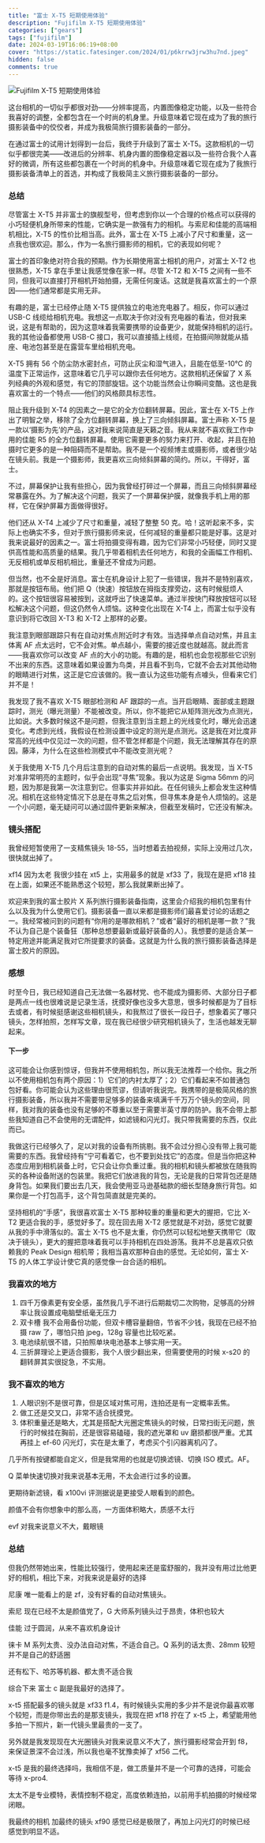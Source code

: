 ```yaml
---
title: "富士 X-T5 短期使用体验"
description: "Fujifilm X-T5 短期使用体验"
categories: ["gears"]
tags: ["fujifilm"]
date: 2024-03-19T16:06:19+08:00
cover: "https://static.fatesinger.com/2024/01/p6krrw3jrw3hu7nd.jpeg"
hidden: false
comments: true
---
```


![Fujifilm X-T5 短期使用体验](https://static.fatesinger.com/2024/01/p6krrw3jrw3hu7nd.jpeg)

这台相机的一切似乎都很对劲——分辨率提高，内置图像稳定功能，以及一些符合我喜好的调整，全都包含在一个时尚的机身里。升级意味着它现在成为了我的旅行摄影装备中的佼佼者，并成为我极简旅行摄影装备的一部分。

在通过富士的试用计划得到一台后，我终于升级到了富士 X-T5。这款相机的一切似乎都很完美——改进后的分辨率、机身内置的图像稳定器以及一些符合我个人喜好的微调，所有这些都包裹在一个时尚的机身中。升级意味着它现在成为了我旅行摄影装备清单上的首选，并构成了我极简主义旅行摄影装备的一部分。

### 总结

尽管富士 X-T5 并非富士的旗舰型号，但考虑到你以一个合理的价格点可以获得的小巧轻便机身所带来的性能，它确实是一款强有力的相机。与索尼和佳能的高端相机相比，X-T5 的性价比相当高。此外，富士在 X-T5 上减小了尺寸和重量，这一点我也很欢迎。那么，作为一名旅行摄影师的相机，它的表现如何呢？

富士的首印象绝对符合我的预期。作为长期使用富士相机的用户，对富士 X-T2 也很熟悉，X-T5 拿在手里让我感觉像在家一样。尽管 X-T2 和 X-T5 之间有一些不同，但我可以直接打开相机开始拍摄，无需任何废话。这就是我喜欢富士的一个原因——他们通常都是实用无非。

有趣的是，富士已经停止随 X-T5 提供独立的电池充电器了。相反，你可以通过 USB-C 线缆给相机充电。我想这一点取决于你对没有充电器的看法，但对我来说，这是有帮助的，因为这意味着我需要携带的设备更少，就能保持相机的运行。我的其他设备都使用 USB-C 接口，我可以直接插上线缆，在拍摄间隙就能从插座、电池包甚至是在露营车里给相机充电。

X-T5 拥有 56 个防尘防水密封点，可防止灰尘和湿气进入，且能在低至-10℃ 的温度下正常运作，这意味着它几乎可以跟你去任何地方。这款相机还保留了 X 系列经典的外观和感觉，有它的顶部旋钮。这个功能当然会让你瞬间变酷。这也是我喜欢富士的一个特点——他们的风格颇具标志性。

阻止我升级到 X-T4 的因素之一是它的全方位翻转屏幕。因此，富士在 X-T5 上作出了明智之举，移除了全方位翻转屏幕，换上了三向倾斜屏幕。富士声称 X-T5 是一款以‘摄影为先’的产品，这对我来说简直是天籁之音。我从来就不喜欢我工作中用的佳能 R5 的全方位翻转屏幕。使用它需要更多的努力来打开、收起，并且在拍摄时它更多的是一种阻碍而不是帮助。我不是一个视频博主或摄影师，或者很少站在镜头前。我是一个摄影师，我更喜欢三向倾斜屏幕的简约。所以，干得好，富士。

不过，屏幕保护让我有些担心，因为我曾经打碎过一个屏幕，而且三向倾斜屏幕经常暴露在外。为了解决这个问题，我买了一个屏幕保护膜，就像我手机上用的那样，它在保护屏幕方面做得很好。

他们还从 X-T4 上减少了尺寸和重量，减轻了整整 50 克。哈！这听起来不多，实际上也确实不多，但对于旅行摄影师来说，任何减轻的重量都只能是好事。这是对我来说最好的因素之一。富士将拍摄变得有趣，因为它们非常小巧轻便，同时又提供高性能和高质量的结果。我几乎带着相机去任何地方，和我的全画幅工作相机、无反相机或单反相机相比，重量还不曾成为问题。

但当然，也不全是好消息。富士在机身设计上犯了一些错误，我并不是特别喜欢，那就是按钮布局。他们把 Q（快速）按钮放在拇指支撑旁边，这有时候挺烦人的。这个按钮很容易被按到，这就呼出了快速菜单。通过半按快门释放按钮可以轻松解决这个问题，但这仍然令人烦恼。这种变化出现在 X-T4 上，而富士似乎没有意识到将它改回 X-T3 和 X-T2 上那样的必要。

我注意到眼部跟踪只有在自动对焦点附近时才有效。当选择单点自动对焦，并且主体离 AF 点太远时，它不会对焦。单点越小，需要的接近度也就越高。就此而言——我喜欢你可以改变 AF 点的大小的功能。有趣的是，相机也会忽视那些它识别不出来的东西。这意味着如果设置为鸟类，并且看不到鸟，它就不会去对其他动物的眼睛进行对焦，这正是它应该做的。我一直认为这些功能有点噱头，但看来它们并不是！

我发现了我不喜欢 X-T5 眼部检测和 AF 跟踪的一点。当开启眼睛、面部或主题跟踪时，测光（曝光测量）不能被改变。所以，你不能把它从矩阵测光改为点测光，比如说。大多数时候这不是问题，但我注意到当主题上的光线变化时，曝光会迅速变化。考虑到光线，我假设在检测设置中设定的测光是点测光。这是我在对比度非常高的光线中仅见过一次的问题，但不管怎样都是个问题，我无法理解其存在的原因。藤泽，为什么在这些检测模式中不能改变测光呢？

关于我使用 X-T5 几个月后注意到的自动对焦的最后一点说明。我发现，当 X-T5 对准非常明亮的主题时，似乎会出现“寻焦”现象。我以为这是 Sigma 56mm 的问题，因为那是我第一次注意到它。但事实并非如此。在任何镜头上都会发生这种情况。相机在这些特定情况下总是在寻焦之后对焦，但寻焦本身是令人烦恼的。这是一个小问题，毫无疑问可以通过固件更新来解决，但截至发稿时，它还没有解决。

### 镜头搭配

我曾经短暂使用了一支精焦镜头 18-55，当时想着去拍视频，实际上没用过几次，很快就出掉了。

xf14 因为太老 我很少挂在 xt5 上，实用最多的就是 xf33 了，我现在是把 xf18 挂在上面，如果还不能熟悉这个较短，那么我就果断出掉了。

欢迎来到我的富士胶片 X 系列旅行摄影装备指南，这里会介绍我的相机包里有什么以及我为什么使用它们。摄影装备一直以来都是摄影师们最喜爱讨论的话题之一。我经常被问到的问题有“你用的是哪款相机？”或者“最好的相机是哪一款？”我不认为自己是个装备狂（那种总想要最新或最好装备的人）。我想要的是适合某一特定用途并能满足我对它所提要求的装备。这就是为什么我的旅行摄影装备选择是富士胶片的原因。

### 感想

时至今日，我已经知道自己无法做一名器材党、也不能成为摄影师、大部分日子都是两点一线也很难说是记录生活，抚摸好像也没多大意思，很多时候都是为了目标去或者，有时候挺感谢这些相机镜头，和我熬过了很长一段日子，想象着买了哪只镜头，怎样拍照，怎样写文章，现在我已经很少研究相机镜头了，生活也越发无聊起来。

#### 下一步

这可能会让你感到惊讶，但我并不使用相机包，所以我无法推荐一个给你。我之所以不使用相机包有两个原因：1）它们的内衬太厚了；2）它们看起来不如普通包包好看。你可能会认为这些理由很荒谬，但请听我说完。我携带的是极简风格的旅行摄影装备，所以我并不需要带足够多的装备来填满千千万万个镜头的空间，同样，我对我的装备也没有足够的不尊重以至于需要半英寸厚的防护。我不会带上那些我知道自己不会使用的无谓配件，如滤镜和闪光灯。我只带我需要的东西，仅此而已。

我做这行已经够久了，足以对我的设备有所挑剔。我不会过分担心没有带上我可能需要的东西。我曾经持有“宁可看着它，也不要到处找它”的态度。但是当你把这种态度应用到相机装备上时，它只会让你负重过重。我的相机和镜头都被放在随我购买的各种设备附送的包装里。我把它们放进我的背包，无论是我的日常背包还是随身背包。如果我们要出去几天，我会使用亚马逊基础款的细长型随身旅行背包。如果你是一个打包高手，这个背包简直就是完美的。

坚持相机的“手感”，我很喜欢富士 X-T5 那种较重的重量和更大的握把，它比 X-T2 更适合我的手，感觉好多了。现在回去用 X-T2 感觉就是不对劲，感觉它就要从我的手中滑落似的。富士 X-T5 也不是太重，你仍然可以轻松地整天携带它（取决于镜头），更大的握把意味着我可以手持相机在四处游荡。我并不总是喜欢只依赖我的 Peak Design 相机带；我相当喜欢那种自由的感觉。无论如何，富士 X-T5 的人体工学设计使它真的感觉像一台合适的相机。

### 我喜欢的地方

1. 四千万像素更有安全感，虽然我几乎不进行后期裁切二次购物，足够高的分辨率让我设置成电脑壁纸毫无压力
2. 双卡槽 我不会用备份功能，但双卡槽容量翻倍，节省不少钱，我现在已经不拍摄 raw 了，哪怕只拍 jpeg，128g 容量也比较吃紧。
3. 电池续航很不错，只拍照单块电池基本上够实用一天。
4. 三折屏理论上更适合摄影，我个人很少翻出来，但需要使用的时候 x-s20 的翻转屏其实很捉急，不实用。

### 我不喜欢的地方

1. 人眼识别不是很可靠，但是区域对焦可用，连拍还是有一定概率丢焦。
2. 做工还是交叉口，非常不适合抚摸党。
3. 体积重量还是略大，尤其是搭配大光圈定焦镜头的时候，日常扫街无问题，旅行的时候挂在胸前，还是很容易磕碰，我的遮光罩和 uv 磨损都很严重。尤其再挂上 ef-60 闪光灯，实在是太重了，考虑买个引闪器离机闪了。

几乎所有按键都能自定义，但是我常用的也就是切换滤镜、切换 ISO 模式。AF。

Q 菜单快速切换对我来说基本无用，不太会进行过多的设置。

更期待新滤镜，看 x100vi 评测据说是更接受人眼看到的颜色。

颜值不会有你想象中的那么高，一方面体积略大，质感不太行

evf 对我来说意义不大，戴眼镜

### 总结

但我仍然带她出来，性能比较强行，使用起来还是蛮舒服的，我并没有用过比他更好的相机，相比下来，对我来说是最好的选择

尼康 唯一能看上的是 zf，没有好看的自动对焦镜头。

索尼 现在已经不太是颜值党了，G 大师系列镜头过于昂贵，体积也较大

佳能 过于圆润，从来不喜欢机身设计

徕卡 M 系列太贵、没办法自动对焦，不适合自己。Q 系列的话太贵、28mm 较短并不是自己的舒适圈

还有松下、哈苏等机器、都太贵不适合我

综合下来 富士 c 副是我最好的选择了。

x-t5 搭配最多的镜头就是 xf33 f1.4，有时候镜头实用的多少并不是说你最喜欢哪个较短，而是你带出去的是那支镜头，我现在把 xf18 拧在了 x-t5 上，希望能用他多拍一下照片，新一代镜头里最贵的一支了。

另外就是我发现现在大光圈镜头对我来说意义不大了，旅行摄影经常会开到 f8，来保证景深不会过浅，所以我也毫不犹豫卖掉了 xf56 二代。

x-t5 是我的最终选择吗，我相信不是，做工质量并不是一个可靠的选择，可能会等待 x-pro4.

太太不是专业模特，表情控制不稳定，高度依赖连拍，以前用手机拍摄的时候经常闭眼。

我最终的相机 加最终的镜头 xf90 感觉已经是极限了，再加上闪光灯的时候已经感觉到明显不适。
